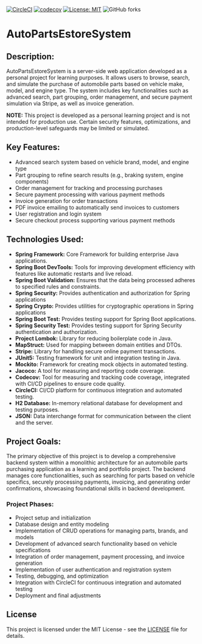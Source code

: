 [![CircleCI](https://dl.circleci.com/status-badge/img/circleci/K6MEbnQdqEgQE7qSJFetp9/MKj6ds9vRoXpubQ1PBLwf5/tree/main.svg?style=svg&circle-token=CCIPRJ_YLXqPYUvSerJXQnVbHzXu9_0920b5813739ecef71fc05953932d4273dc226d2)](https://dl.circleci.com/status-badge/redirect/circleci/K6MEbnQdqEgQE7qSJFetp9/MKj6ds9vRoXpubQ1PBLwf5/tree/main)
[![codecov](https://codecov.io/gh/MiroslavKolosnjaji/AutoPartsEstoreSystem/graph/badge.svg?token=0Z63EFNDGY)](https://codecov.io/gh/MiroslavKolosnjaji/AutoPartsEstoreSystem)
[![License: MIT](https://img.shields.io/badge/License-MIT-green.svg)](https://opensource.org/licenses/MIT)
![GitHub forks](https://img.shields.io/github/forks/MiroslavKolosnjaji/AutoPartsEstoreSystem)

# AutoPartsEstoreSystem

## Description:
AutoPartsEstoreSystem is a server-side web application developed as a personal project for learning purposes. It allows users to browse, search, and simulate the purchase of automobile parts based on vehicle make, model, and engine type.
The system includes key functionalities such as advanced search, part grouping, order management, and secure payment simulation via Stripe, as well as invoice generation.

**NOTE:** This project is developed as a personal learning project and is not intended for production use. Certain security features, optimizations, and production-level safeguards may be limited or simulated.

## Key Features:

- Advanced search system based on vehicle brand, model, and engine type
- Part grouping to refine search results (e.g., braking system, engine components)
- Order management for tracking and processing purchases
- Secure payment processing with various payment methods
- Invoice generation for order transactions
- PDF invoice emailing to automatically send invoices to customers
- User registration and login system
- Secure checkout process supporting various payment methods


## Technologies Used:
- __Spring Framework:__ Core Framework for building enterprise Java applications.
- __Spring Boot DevTools:__ Tools for improving development efficiency with features like automatic restarts and live reload.
- __Spring Boot Validation:__ Ensures that the data being processed adheres to specified rules and constraints.
- __Spring Security:__ Provides authentication and authorization for Spring applications
- __Spring Crypto:__ Provides utilities for cryptographic operations in Spring applications
- __Spring Boot Test:__ Provides testing support for Spring Boot applications.
- __Spring Security Test:__ Provides testing support for Spring Security authentication and authorization.
- __Project Lombok:__ Library for reducing boilerplate code in Java.
- __MapStruct:__ Used for mapping between domain entities and DTOs.
- __Stripe:__ Library for handling secure online payment transactions.
- __JUnit5:__ Testing framework for unit and integration testing in Java.
- __Mockito:__ Framework for creating mock objects in automated testing.
- __Jacoco:__ A tool for measuring and reporting code coverage.
- __Codecov:__ Tool for measuring and tracking code coverage, integrated with CI/CD pipelines to ensure code quality.
- __CircleCI:__ CI/CD platform for continuous integration and automated testing.
- __H2 Database:__ In-memory relational database for development and testing purposes.
- __JSON:__ Data interchange format for communication between the client and the server.

## Project Goals:
The primary objective of this project is to develop a comprehensive backend system within a monolithic architecture for an automobile parts purchasing application as a learning and portfolio project.
The backend manages core functionalities, such as searching for parts based on vehicle specifics, securely processing payments, invoicing, and generating order confirmations, showcasing foundational skills in backend development.


### Project Phases:
- Project setup and initialization
- Database design and entity modeling
- Implementation of CRUD operations for managing parts, brands, and models
- Development of advanced search functionality based on vehicle specifications
- Integration of order management, payment processing, and invoice generation
- Implementation of user authentication and registration system
- Testing, debugging, and optimization
- Integration with CircleCI for continuous integration and automated testing
- Deployment and final adjustments

## License
This project is licensed under the MIT License - see the [LICENSE](LICENSE) file for details.

